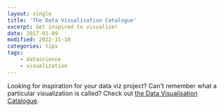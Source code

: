 ```yaml
---
layout: single
title: 'The Data Visualisation Catalogue'
excerpt: Get inspired to visualize!
date: 2017-01-09
modified: 2022-11-10
categories: tips
tags:
    - datascience
    - visualization
---
```


Looking for inspiration for your data viz project?
Can't remember what a particular visualization is called?
Check out [the Data Visualisation Catalogue](http://www.datavizcatalogue.com/).
